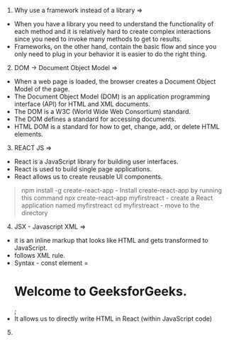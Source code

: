 1) Why use a framework instead of a library
=> 
* When you have a library you need to understand the functionality of each method and it is relatively hard to create complex interactions since you need to invoke many methods to get to results. 
* Frameworks, on the other hand, contain the basic flow and since you only need to plug in your behavior it is easier to do the right thing. 

2) DOM -> Document Object Model
=>
* When a web page is loaded, the browser creates a Document Object Model of the page.
* The Document Object Model (DOM) is an application programming interface (API) for HTML and XML documents.
* The DOM is a W3C (World Wide Web Consortium) standard.
* The DOM defines a standard for accessing documents.
* HTML DOM is a standard for how to get, change, add, or delete HTML elements.

3) REACT JS
=> 
* React is a JavaScript library for building user interfaces.
* React is used to build single page applications.
* React allows us to create reusable UI components.
> npm install -g create-react-app - Install create-react-app by running this command
> npx create-react-app myfirstreact - create a React application named myfirstreact
> cd myfirstreact - move to the directory
> 

4) JSX - Javascript XML
=> 
* it is an inline markup that looks like HTML and gets transformed to JavaScript.
* follows XML rule.
* Syntax - const element = <h1>Welcome to GeeksforGeeks.</h1>;
* It allows us to directly write HTML in React (within JavaScript code)

5)